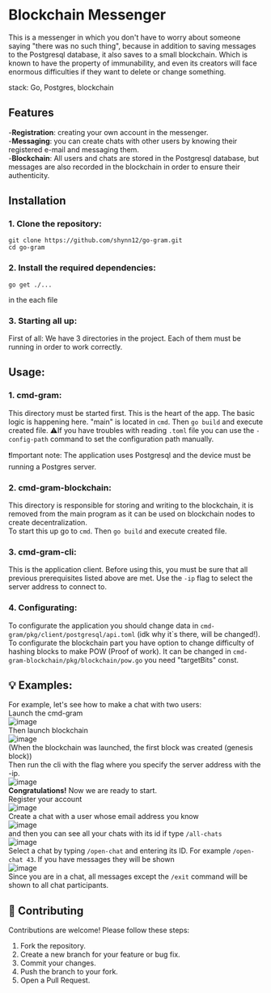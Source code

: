 # Blockchain Messenger

This is a messenger in which you don't have to worry about someone saying "there was no such thing", because in addition to saving messages to the Postgresql database, 
it also saves to a small blockchain. Which is known to have the property of immunability, and even its creators will face enormous difficulties if they want to delete or change something.

stack: Go, Postgres, blockchain 
## Features

-**Registration**: creating your own account in the messenger.  
-**Messaging**: you can create chats with other users by knowing their registered e-mail and messaging them.  
-**Blockchain**: All users and chats are stored in the Postgresql database, but messages are also recorded in the blockchain in order to ensure their authenticity.  

## Installation
### 1. **Clone the repository**:
    git clone https://github.com/shynn12/go-gram.git
    cd go-gram
### 2. **Install the required dependencies**:
    go get ./...    
in the each file
### 3. **Starting all up**:
First of all: We have 3 directories in the project. Each of them must be running in order to work correctly.
## Usage:  
### 1. **cmd-gram**:
This directory must be started first. This is the heart of the app. The basic logic is happening here. "main" is located in ```cmd```. Then ```go build``` and execute created file. 
⚠️If you have troubles with reading ```.toml``` file you can use the ```-config-path``` command to set the configuration path manually.  

❗Important note: The application uses Postgresql and the device must be running a Postgres server.  
### 2. **cmd-gram-blockchain**:
This directory is responsible for storing and writing to the blockchain, it is removed from the main program as it can be used on blockchain nodes to create decentralization.  
To start this up go to ```cmd```. Then ```go build``` and execute created file.
### 3. **cmd-gram-cli**:
This is the application client. Before using this, you must be sure that all previous prerequisites listed above are met. Use the ```-ip``` flag to select the server address to connect to.
### 4. **Configurating**:
To configurate the application you should change data in ```cmd-gram/pkg/client/postgresql/api.toml``` (idk why it`s there, will be changed!).
To configurate the blockchain part you have option to change difficulty of hashing blocks to make POW (Proof of work). It can be changed in ```cmd-gram-blockchain/pkg/blockchain/pow.go``` you need "targetBits" const.
## 💡 Examples:  
For example, let's see how to make a chat with two users:  
Launch the cmd-gram  
![image](https://github.com/user-attachments/assets/aa67521e-7591-4bcd-acca-17c637692301)  
Then launch blockchain  
![image](https://github.com/user-attachments/assets/6f3422d1-77fe-4aa4-b023-2683cc341792)  
(When the blockchain was launched, the first block was created (genesis block))  
Then run the cli with the flag where you specify the server address with the -ip.  
![image](https://github.com/user-attachments/assets/e08afe64-e511-4b88-965a-3617558647c2)  
**Congratulations!** Now we are ready to start.  
Register your account  
![image](https://github.com/user-attachments/assets/be7846ff-369a-4b3f-8f66-5706f99c72d3)  
Create a chat with a user whose email address you know  
![image](https://github.com/user-attachments/assets/dc6a4ea4-804e-4a33-ad32-374539aae07f)  
and then you can see all your chats with its id if type ```/all-chats```   
![image](https://github.com/user-attachments/assets/3cc8b99f-9d68-4704-a14c-419681057123)  
Select a chat by typing ```/open-chat``` and entering its ID. For example ```/open-chat 43```. If you have messages they will be shown   
![image](https://github.com/user-attachments/assets/57f2e326-fb45-4c66-a2da-35f331809dfb)  
Since you are in a chat, all messages except the ```/exit``` command will be shown to all chat participants.

## 🤝 Contributing

Contributions are welcome! Please follow these steps:

1. Fork the repository.
2. Create a new branch for your feature or bug fix.
3. Commit your changes.
4. Push the branch to your fork.
5. Open a Pull Request.
